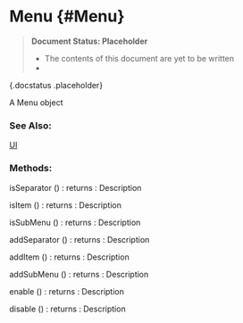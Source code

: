 Menu {#Menu}
============

> **Document Status: Placeholder**  
> - The contents of this document are yet to be written  
> -
{.docstatus .placeholder}

A Menu object

### See Also:

[UI][]

### Methods:

isSeparator () : returns
: Description

isItem () : returns
: Description

isSubMenu () : returns
: Description

addSeparator () : returns
: Description

addItem () : returns
: Description

addSubMenu () : returns
: Description


enable () : returns
: Description

disable () : returns
: Description



[UI]: /UI/UI